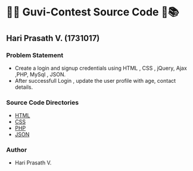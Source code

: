 # 📒📕 Guvi-Contest Source Code 📗📚

## Hari Prasath V. (1731017)

### Problem Statement
* Create a login and signup credentials using HTML , CSS , jQuery, Ajax ,PHP, MySql , JSON.
* After successfull Login , update the user profile with age, contact details.

### Source Code Directories
* [HTML]()
* [CSS]()
* [PHP]()
* [JSON]()

### Author
* Hari Prasath V.
